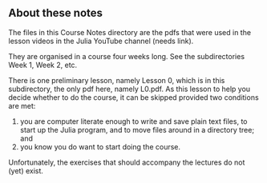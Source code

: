 ## About these notes

The files in this Course Notes directory are the pdfs that were used in the lesson videos in the Julia YouTube channel (needs link).

They are organised in a course four weeks long. See the subdirectories Week 1, Week 2, etc.

There is one preliminary lesson, namely Lesson 0, which is in this subdirectory, the only pdf here, namely L0.pdf. As this lesson to help you decide whether to do the course, it can be skipped provided two conditions are met:
1. you are computer literate enough to write and save plain text files, to start up the Julia program, and to move files around in a directory tree; and
2. you know you do want to start doing the course.

Unfortunately, the exercises that should accompany the lectures do not (yet) exist. 
